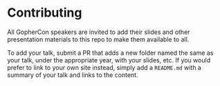 # Contributing

All GopherCon speakers are invited to add their slides and other presentation materials to this repo to make them available to all.

To add your talk, submit a PR that adds a new folder named the same as your talk, under the appropriate year, with your slides, etc. If you would prefer to link to your own site instead, simply add a `README.md` with a summary of your talk and links to the content.
